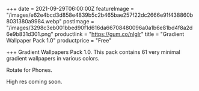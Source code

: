 +++
date = 2021-09-29T06:00:00Z
featureImage = "/images/e62e4bcd3d858e4839b5c2b465bae257f22dc2666e91f438860b8031380a9984.webp"
postImage = "/images/3298c3eb001bbed90f1d616da66708480096a0a1b6e81bd4f8a2d6e9b831d301.png"
productlink = "https://gum.co/nIgIr"
title = "Gradient Wallpaper Pack 1.0"
productprice = "Free"

+++
Gradient Wallpapers Pack 1.0. This pack contains 61 very minimal gradient wallpapers in various colors.

Rotate for Phones.

High res coming soon.
